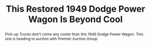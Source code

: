 ---
category: news
title: This Restored 1949 Dodge Power Wagon Is Beyond Cool
abstract: Pick-up Trucks don't come any cooler than this 1949 Dodge Power Wagon. This one is heading to auction with Premier Auction Group
publishedDateTime: 2019-03-14T17:20:16Z
sourceUrl: https://motorious.motor1.com/news/313534/restored-1949-dodge-power-wagon/
type: article

provider:
  name: Motorious
  id: V_BBEZ2jt_global
tags:
  - Autos

images: 
  - url: assets/images/2019/3/This-Restored-1949-Dodge-Power-Wagon-Is-Beyond-Cool-1.jpg
    width: 1920
    height: 1080
    quality: 50
    title: 1949 Dodge Power Wagon
    attribution: 
    focalRegion:
      x1: 0
      x2: 0
      y1: 0
      y2: 0

---